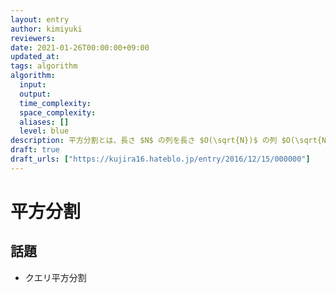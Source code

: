 ```yaml
---
layout: entry
author: kimiyuki
reviewers:
date: 2021-01-26T00:00:00+09:00
updated_at:
tags: algorithm
algorithm:
  input:
  output:
  time_complexity:
  space_complexity:
  aliases: []
  level: blue
description: 平方分割とは、長さ $N$ の列を長さ $O(\sqrt{N})$ の列 $O(\sqrt{N})$ 個に分割して処理する手法のこと。
draft: true
draft_urls: ["https://kujira16.hateblo.jp/entry/2016/12/15/000000"]
---
```


# 平方分割

## 話題

-   クエリ平方分割
